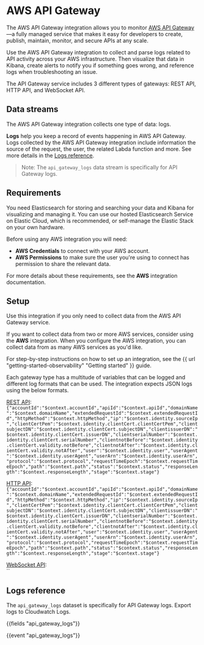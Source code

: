 # AWS API Gateway

The AWS API Gateway integration allows you to monitor [AWS API Gateway](https://aws.amazon.com/api-gateway)—a fully managed service that makes it easy for developers to create, publish, maintain, monitor, and secure APIs at any scale.

Use the AWS API Gateway integration to collect and parse logs related to API activity across your AWS infrastructure.
Then visualize that data in Kibana, create alerts to notify you if something goes wrong,
and reference logs when troubleshooting an issue.

The API Gateway service includes 3 different types of gateways: REST API, HTTP API, and WebSocket API.

## Data streams

The AWS API Gateway integration collects one type of data: logs.

**Logs** help you keep a record of events happening in AWS API Gateway.
Logs collected by the AWS API Gateway integration include information the source of the request, the user, the related Labda function and more. See more details in the [Logs reference](#logs-reference).

> Note: The `api_gateway_logs` data stream is specifically for API Gateway logs.

## Requirements

You need Elasticsearch for storing and searching your data and Kibana for visualizing and managing it.
You can use our hosted Elasticsearch Service on Elastic Cloud, which is recommended, or self-manage the Elastic Stack on your own hardware.

Before using any AWS integration you will need:

* **AWS Credentials** to connect with your AWS account.
* **AWS Permissions** to make sure the user you're using to connect has permission to share the relevant data.

For more details about these requirements, see the **AWS** integration documentation.

## Setup

Use this integration if you only need to collect data from the AWS API Gateway service.

If you want to collect data from two or more AWS services, consider using the **AWS** integration.
When you configure the AWS integration, you can collect data from as many AWS services as you'd like.

For step-by-step instructions on how to set up an integration, see the
{{ url "getting-started-observability" "Getting started" }} guide.

Each gateway type has a multitude of variables that can be logged and different log formats that can be used.  The integration expects JSON logs using the below formats.

[REST API](https://docs.aws.amazon.com/apigateway/latest/developerguide/set-up-logging.html#apigateway-cloudwatch-log-formats):  
`{"accountId":"$context.accountId","apiId":"$context.apiId","domainName":"$context.domainName","extendedRequestId":"$context.extendedRequestId","httpMethod":"$context.httpMethod","ip":"$context.identity.sourceIp","clientCertPem":"$context.identity.clientCert.clientCertPem","clientsubjectDN":"$context.identity.clientCert.subjectDN","clientissuerDN":"$context.identity.clientCert.issuerDN","clientserialNumber":"$context.identity.clientCert.serialNumber","clientnotBefore":"$context.identity.clientCert.validity.notBefore","clientnotAfter":"$context.identity.clientCert.validity.notAfter","user":"$context.identity.user","userAgent":"$context.identity.userAgent","userArn":"$context.identity.userArn","protocol":"$context.protocol","requestTimeEpoch":"$context.requestTimeEpoch","path":"$context.path","status":"$context.status","responseLength":"$context.responseLength","stage":"$context.stage"}`

[HTTP API](https://docs.aws.amazon.com/apigateway/latest/developerguide/http-api-logging.html#http-api-enable-logging.examples):  
`{"accountId":"$context.accountId","apiId":"$context.apiId","domainName":"$context.domainName","extendedRequestId":"$context.extendedRequestId","httpMethod":"$context.httpMethod","ip":"$context.identity.sourceIp","clientCertPem":"$context.identity.clientCert.clientCertPem","clientsubjectDN":"$context.identity.clientCert.subjectDN","clientissuerDN":"$context.identity.clientCert.issuerDN","clientserialNumber":"$context.identity.clientCert.serialNumber","clientnotBefore":"$context.identity.clientCert.validity.notBefore","clientnotAfter":"$context.identity.clientCert.validity.notAfter","user":"$context.identity.user","userAgent":"$context.identity.userAgent","userArn":"$context.identity.userArn","protocol":"$context.protocol","requestTimeEpoch":"$context.requestTimeEpoch","path":"$context.path","status":"$context.status","responseLength":"$context.responseLength","stage":"$context.stage"}`

[WebSocket API](https://docs.aws.amazon.com/apigateway/latest/developerguide/set-up-logging.html#apigateway-cloudwatch-log-formats):  
``
## Logs reference

The `api_gateway_logs` dataset is specifically for API Gateway logs. Export logs to Cloudwatch Logs.


{{fields "api_gateway_logs"}}

{{event "api_gateway_logs"}}